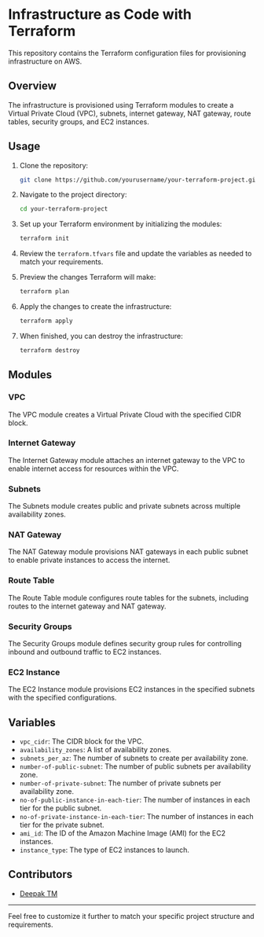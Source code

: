 # Infrastructure as Code with Terraform

This repository contains the Terraform configuration files for provisioning infrastructure on AWS.

## Overview

The infrastructure is provisioned using Terraform modules to create a Virtual Private Cloud (VPC), subnets, internet gateway, NAT gateway, route tables, security groups, and EC2 instances.

## Usage

1. Clone the repository:

   ```bash
   git clone https://github.com/yourusername/your-terraform-project.git
   ```

2. Navigate to the project directory:

   ```bash
   cd your-terraform-project
   ```

3. Set up your Terraform environment by initializing the modules:

   ```bash
   terraform init
   ```

4. Review the `terraform.tfvars` file and update the variables as needed to match your requirements.

5. Preview the changes Terraform will make:

   ```bash
   terraform plan
   ```

6. Apply the changes to create the infrastructure:

   ```bash
   terraform apply
   ```

7. When finished, you can destroy the infrastructure:

   ```bash
   terraform destroy
   ```

## Modules

### VPC

The VPC module creates a Virtual Private Cloud with the specified CIDR block.

### Internet Gateway

The Internet Gateway module attaches an internet gateway to the VPC to enable internet access for resources within the VPC.

### Subnets

The Subnets module creates public and private subnets across multiple availability zones.

### NAT Gateway

The NAT Gateway module provisions NAT gateways in each public subnet to enable private instances to access the internet.

### Route Table

The Route Table module configures route tables for the subnets, including routes to the internet gateway and NAT gateway.

### Security Groups

The Security Groups module defines security group rules for controlling inbound and outbound traffic to EC2 instances.

### EC2 Instance

The EC2 Instance module provisions EC2 instances in the specified subnets with the specified configurations.

## Variables

- `vpc_cidr`: The CIDR block for the VPC.
- `availability_zones`: A list of availability zones.
- `subnets_per_az`: The number of subnets to create per availability zone.
- `number-of-public-subnet`: The number of public subnets per availability zone.
- `number-of-private-subnet`: The number of private subnets per availability zone.
- `no-of-public-instance-in-each-tier`: The number of instances in each tier for the public subnet.
- `no-of-private-instance-in-each-tier`: The number of instances in each tier for the private subnet.
- `ami_id`: The ID of the Amazon Machine Image (AMI) for the EC2 instances.
- `instance_type`: The type of EC2 instances to launch.

## Contributors

- [Deepak TM](https://github.com/tallbrat)

---

Feel free to customize it further to match your specific project structure and requirements.
